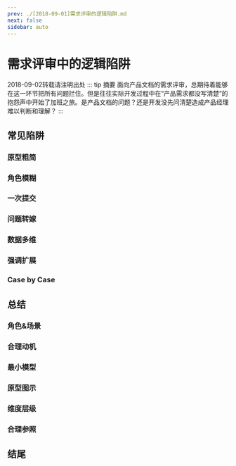 ```yaml
---
prev: ./[2018-09-01]需求评审的逻辑陷阱.md
next: false
sidebar: auto
---
```


# 需求评审中的逻辑陷阱<Badge text="原创"/>
<Tag>2018-09-02</Tag><Tag>转载请注明出处</Tag>
::: tip 摘要
面向产品文档的需求评审，总期待着能够在这一环节把所有问题拦住。但是往往实际开发过程中在“产品需求都没写清楚”的抱怨声中开始了加班之旅。是产品文档的问题？还是开发没先问清楚造成产品经理难以判断和理解？
:::

## 常见陷阱

### 原型粗简

### 角色模糊

### 一次提交

### 问题转嫁

### 数据多维

### 强调扩展

### Case by Case

## 总结

### 角色&场景

### 合理动机

### 最小模型

### 原型图示

### 维度层级

### 合理参照

## 结尾





